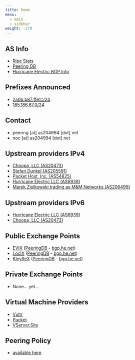 ```yaml
---
title: Home
menu:
  - main
  - sidebar
weight: -270
---
```


## AS Info
* [Ripe Stats](https://stat.ripe.net/AS204994#tabId=at-a-glance)
* [Peering DB](https://www.peeringdb.com/net/15369)
* [Hurricane Electric BGP Info](https://bgp.he.net/as204994)


## Prefixes Announced
* [2a0b:b87:ffe1::/24](https://bgp.he.net/net/2a0b:b87:ffe1::/48)
* [185.186.67.0/24](https://bgp.he.net/net/185.186.67.0/24)

## Contact
* peering [at] as204994 [dot] net
* noc [at] as204994 [dot] net

## Upstream providers IPv4
* [Choopa, LLC (AS20473)](https://bgp.he.net/AS20473)
* [Stefan Dunkel (AS205591)](https://bgp.he.net/AS205591)
* [Packet Host, Inc. (AS54825)](https://bgp.he.net/AS54825)
* [Hurricane Electric LLC (AS6939)](https://bgp.he.net/AS6939)
* [Marek Ziolkowski trading as M&M Networks (AS206499)](https://bgp.he.net/AS206499)

## Upstream providers IPv6

* [Hurricane Electric LLC (AS6939)](https://bgp.he.net/AS6939)
* [Choopa, LLC (AS20473)](https://bgp.he.net/AS20473)

## Public Exchange Points

* [EVIX](https://www.evix.org) ([PeeringDB](https://www.peeringdb.com/ix/2274) - [bgp.he.net](https://bgp.he.net/exchange/EVIX))
* [LocIX](https://locix.online) ([PeeringDB](https://www.peeringdb.com/ix/2084) - [bgp.he.net](https://bgp.he.net/exchange/LocIX))
* [KleyReX](http://www.kleyrex.net) ([PeeringDB](https://www.peeringdb.com/ix/123) - [bgp.he.net](https://bgp.he.net/exchange/KleyReX))

## Private Exchange Points
* None... yet...

## Virtual Machine Providers 
* [Vultr](https://www.vultr.com/?ref=6925432)
* [Packet](https://www.packet.net)
* [VServer.Site](https://vserver.site)


## Peering Policy
* [available here](/peering)